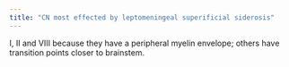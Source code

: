 ```yaml
---
title: "CN most effected by leptomeningeal superificial siderosis"
---
```

I, II and VIII
because they have a peripheral myelin envelope; others have transition points closer to brainstem.

